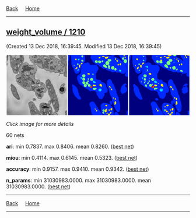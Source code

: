 
[Back](..)&nbsp;&nbsp;&nbsp;&nbsp;&nbsp;[Home](https://leapmanlab.github.io/snapshots)

---

<div class="summary"><a href="1210"><h2>weight_volume / 1210</h2></a><p>(Created 13 Dec 2018, 16:39:45. Modified 13 Dec 2018, 16:39:45)
</p><a href="1210"><img src="1210/001/1/media/summary.png" align="center"></a><p><i>Click image for more details</i>
</p></div>

60 nets

**ari**: min 0.7837. max 0.8406. mean 0.8260.  ([best net](1210/001/1))

**miou**: min 0.4114. max 0.6145. mean 0.5323.  ([best net](1210/001/1))

**accuracy**: min 0.9157. max 0.9410. mean 0.9342.  ([best net](1210/001/1))

**n_params**: min 31030983.0000. max 31030983.0000. mean 31030983.0000.  ([best net](1210/0/0))

---

[Back](..)&nbsp;&nbsp;&nbsp;&nbsp;&nbsp;[Home](https://leapmanlab.github.io/snapshots)

---